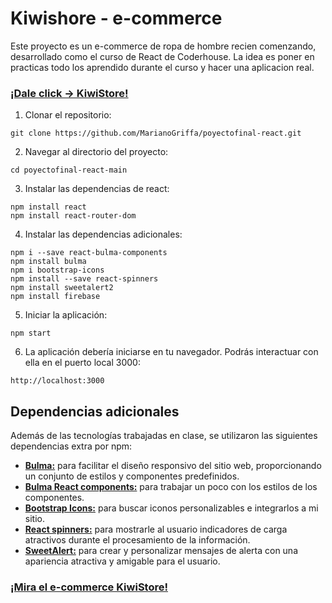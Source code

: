 # Kiwishore - e-commerce

Este proyecto es un e-commerce de ropa de hombre recien comenzando, desarrollado como el curso de React de Coderhouse. La idea es poner en practicas todo los aprendido durante el curso y hacer una aplicacion real.
### [**¡Dale click -> KiwiStore!**](https://kiwistore.netlify.app)  

1. Clonar el repositorio:
  
```
git clone https://github.com/MarianoGriffa/poyectofinal-react.git
``` 

2. Navegar al directorio del proyecto:

```
cd poyectofinal-react-main
```

3. Instalar las dependencias de react:

```
npm install react
npm install react-router-dom
```

4. Instalar las dependencias adicionales:

```
npm i --save react-bulma-components
npm install bulma
npm i bootstrap-icons
npm install --save react-spinners
npm install sweetalert2  
npm install firebase 
``` 

5. Iniciar la aplicación:

```
npm start
```

6. La aplicación debería iniciarse en tu navegador. Podrás interactuar con ella en el puerto local 3000:

```
http://localhost:3000
```

## Dependencias adicionales

Además de las tecnologías trabajadas en clase, se utilizaron las siguientes dependencias extra por npm:

- [**Bulma:**](https://bulma.io/) para facilitar el diseño responsivo del sitio web, proporcionando un conjunto de estilos y componentes predefinidos.
- [**Bulma React components:**](https://react-bulma.dev/en) para trabajar un poco con los estilos de los componentes.
- [**Bootstrap Icons:**](https://icons.getbootstrap.com/) para buscar iconos personalizables e integrarlos a mi sitio.   
- [**React spinners:**](https://www.npmjs.com/package/react-spinners?activeTab=readme) para mostrarle al usuario indicadores de carga atractivos durante el procesamiento de la información.
- [**SweetAlert:**](https://sweetalert2.github.io/#download) para crear y personalizar mensajes de alerta con una apariencia atractiva y amigable para el usuario.   
 

### [**¡Mira el e-commerce KiwiStore!**](https://kiwistore.netlify.app) 